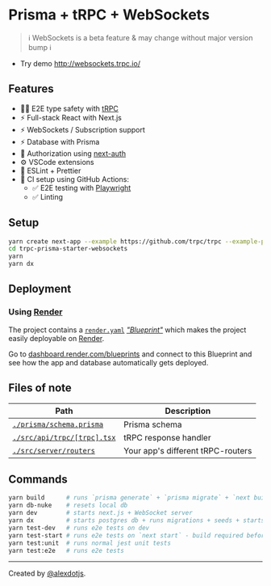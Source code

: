 # Prisma + tRPC + WebSockets

> ℹ️ WebSockets is a beta feature & may change without major version bump ℹ️

- Try demo http://websockets.trpc.io/

## Features

- 🧙‍♂️ E2E type safety with [tRPC](https://trpc.io)
- ⚡ Full-stack React with Next.js
- ⚡ WebSockets / Subscription support
- ⚡ Database with Prisma
- 🔐 Authorization using [next-auth](https://next-auth.js.org/)
- ⚙️ VSCode extensions
- 🎨 ESLint + Prettier
- 💚 CI setup using GitHub Actions:
  - ✅ E2E testing with [Playwright](https://playwright.dev/)
  - ✅ Linting

## Setup

```bash
yarn create next-app --example https://github.com/trpc/trpc --example-path examples/next-prisma-starter-websockets trpc-prisma-starter-websockets
cd trpc-prisma-starter-websockets
yarn
yarn dx
```

## Deployment

### Using [Render](https://render.com/)

The project contains a [`render.yaml`](./render.yaml) [_"Blueprint"_](https://render.com/docs/blueprint-spec) which makes the project easily deployable on [Render](https://render.com/).

Go to [dashboard.render.com/blueprints](https://dashboard.render.com/blueprints) and connect to this Blueprint and see how the app and database automatically gets deployed.

## Files of note

<table>
  <thead>
    <tr>
      <th>Path</th>
      <th>Description</th>
    </tr>
  </thead>
  <tbody>
    <tr>
      <td><a href="./prisma/schema.prisma"><code>./prisma/schema.prisma</code></a></td>
      <td>Prisma schema</td>
    </tr>
    <tr>
      <td><a href="./src/api/trpc/[trpc].tsx"><code>./src/api/trpc/[trpc].tsx</code></a></td>
      <td>tRPC response handler</td>
    </tr>
    <tr>
      <td><a href="./src/server/routers"><code>./src/server/routers</code></a></td>
      <td>Your app's different tRPC-routers</td>
    </tr>
  </tbody>
</table>

## Commands

```bash
yarn build      # runs `prisma generate` + `prisma migrate` + `next build`
yarn db-nuke    # resets local db
yarn dev        # starts next.js + WebSocket server
yarn dx         # starts postgres db + runs migrations + seeds + starts next.js
yarn test-dev   # runs e2e tests on dev
yarn test-start # runs e2e tests on `next start` - build required before
yarn test:unit  # runs normal jest unit tests
yarn test:e2e   # runs e2e tests
```

---

Created by [@alexdotjs](https://twitter.com/alexdotjs).
